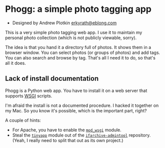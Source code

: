 # Phogg: a simple photo tagging app

- Designed by Andrew Plotkin <erkyrath@eblong.com>

This is a very simple photo tagging web app. I use it to maintain my personal photo collection (which is not publicly viewable, sorry).

The idea is that you hand it a directory full of photos. It shows them in a browser window. You can select photos (or groups of photos) and add tags. You can also search and browse by tag. That's all I need it to do, so that's all it does.

## Lack of install documentation

Phogg is a Python web app. You have to install it on a web server that supports [WSGI][] scripts.

[WSGI]: https://docs.python.org/3/library/wsgiref.html
[mod_wsgi]: https://pypi.org/project/mod-wsgi/

I'm afraid the install is not a documented procedure. I hacked it together on my Mac. So you know it's possible, which is the important part, right?

A couple of hints:

- For Apache, you have to enable the [`mod_wsgi`][mod_wsgi] module. 
- Steal the [`tinyapp`][tinyapp] module out of the [`ifarchive-admintool`][admintool] repository. (Yeah, I really need to split that out as its own project.)

[admintool]: https://github.com/iftechfoundation/ifarchive-admintool
[tinyapp]: https://github.com/iftechfoundation/ifarchive-admintool/tree/main/tinyapp

